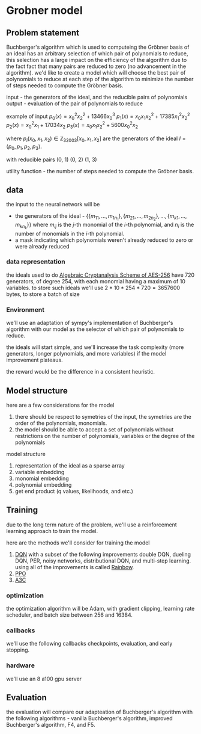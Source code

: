 # Grobner model

## Problem statement

Buchberger's algorithm which is used to computeing the Gröbner basis of an ideal has an arbitrary selection of which pair of polynomials to reduce, this selection has a large impact on the efficiency of the algorithm due to the fact fact that many pairs are reduced to zero (no advancement in the algorithm).
we'd like to create a model which will choose the best pair of polynomials to reduce at each step of the algorithm to minimize the number of steps needed to compute the Gröbner basis.

input - the generators of the ideal, and the reducible pairs of polynomials
output - evaluation of the pair of polynomials to reduce

example of input
$p_0(x)=x_0^2 x_2^2 + 13466 x_0^3$
$p_1(x)=x_0 x_1 x_2^2 + 17385 x_1^2 x_2^2$
$p_2(x)=x_0^2 x_1 + 17034 x_2$
$p_3(x)=x_0 x_1 x_2^2 + 5600 x_0^2 x_2$

where $p_i(x_0, x_1, x_2) \in \mathbb{Z}_{32003}[x_0, x_1, x_2]$ are the generators of the ideal $I = \langle p_0, p_1, p_2, p_3 \rangle$.

with reducible pairs
(0, 1)
(0, 2)
(1, 3)

utility function - the number of steps needed to compute the Gröbner basis.

## data

the input to the neural network will be

- the generators of the ideal - $\{\{m_{11},..., m_{1n_1}\}, \{m_{21},..., m_{2n_2}\}, ..., \{m_{k1},..., m_{kn_k}\}\}$ where $m_{ij}$ is the $j$-th monomial of the $i$-th polynomial, and $n_i$ is the number of monomials in the $i$-th polynomial.
- a mask indicating which polynomials weren't already reduced to zero or were already reduced

### data representation


the ideals used to do [Algebraic Cryptanalysis Scheme of AES-256](https://onlinelibrary.wiley.com/doi/pdf/10.1155/2017/9828967) have 720 generators, of degree 254, with each monomial having a maximum of 10 variables.
to store such ideals we'll use $2*10*254*720=3657600$ bytes, to store a batch of size

### Environment

we'll use an adaptation of sympy's implementation of Buchberger's algorithm with our model as the selector of which pair of polynomials to reduce.

the ideals will start simple, and we'll increase the task complexity (more generators, longer polynomials, and more variables) if the model improvement plateaus.

the reward would be the difference in a consistent heuristic.

## Model structure

here are a few considerations for the model

1. there should be respect to symetries of the input, the symetries are the order of the polynomials, monomials.
2. the model should be able to accept a set of polynomials without restrictions on the number of polynomials, variables or the degree of the polynomials

model structure

1. representation of the ideal as a sparse array
2. variable embedding
3. monomial embedding
4. polynomial embedding
5. get end product (q values, likelihoods, and etc.)

## Training

due to the long term nature of the problem, we'll use a reinforcement learning approach to train the model.

here are the methods we'll consider for training the model

1. [DQN](https://proceedings.neurips.cc/paper/2016/file/8d8818c8e140c64c743113f563cf750f-Paper.pdf) with a subset of the following improvements double DQN, dueling DQN, PER, noisy networks, distributional DQN, and multi-step learning. using all of the improvements is called [Rainbow](https://arxiv.org/pdf/1710.02298).
2. [PPO](https://arxiv.org/pdf/1707.06347)
3. [A3C](https://arxiv.org/pdf/1602.01783)

### optimization

the optimization algorithm will be Adam, with gradient clipping, learning rate scheduler, and batch size between 256 and 16384.

### callbacks

we'll use the following callbacks checkpoints, evaluation, and early stopping.

### hardware

we'll use an 8 a100 gpu server

## Evaluation

the evaluation will compare our adapteation of Buchberger's algorithm with the following algorithms - vanilla Buchberger's algorithm, improved Buchberger's algorithm, F4, and F5.
